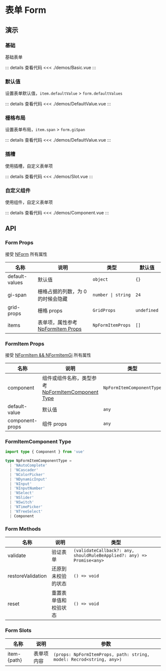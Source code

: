 # 表单 Form

## 演示

<script setup lang="ts">
import { Basic, DefaultValue, Grid, Slot, Component } from './demos'
</script>

### 基础

基础表单

<Basic />

::: details 查看代码
<<< ./demos/Basic.vue
:::

### 默认值

设置表单默认值，`item.defaultValue` > `form.defaultValues`

<DefaultValue />

::: details 查看代码
<<< ./demos/DefaultValue.vue
:::

### 栅格布局

设置表单布局，`item.span` > `form.giSpan`

<Grid />

::: details 查看代码
<<< ./demos/DefaultValue.vue
:::

### 插槽

使用插槽，自定义表单项

<Slot />

::: details 查看代码
<<< ./demos/Slot.vue
:::

### 自定义组件

使用组件，自定义表单项

<Component />

::: details 查看代码
<<< ./demos/Component.vue
:::

## API

### Form Props

接受 [NForm](https://www.naiveui.com/zh-CN/light/components/form#Form-Props) 所有属性

| 名称           | 说明                                                 | 类型               | 默认值      |
| -------------- | ---------------------------------------------------- | ------------------ | ----------- |
| default-values | 默认值                                               | `object`           | `{}`        |
| gi-span        | 栅格占据的列数，为 0 的时候会隐藏                    | `number \| string` | `24`        |
| grid-props     | 栅格 props                                           | `GridProps`        | `undefined` |
| items          | 表单项，属性参考 [NpFormItem Props](#formitem-props) | `NpFormItemProps`  | `[]`        |

### FormItem Props

接受 [NFormItem && NFormItemGi](https://www.naiveui.com/zh-CN/light/components/form#FormItem-Props) 所有属性

| 名称            | 说明                                                                         | 类型                      | 默认值      |
| --------------- | ---------------------------------------------------------------------------- | ------------------------- | ----------- |
| component       | 组件或组件名称，类型参考 [NpFormItemComponent Type](#formitemcomponent-type) | `NpFormItemComponentType` | `-`         |
| default-value   | 默认值                                                                       | `any`                     | `null`      |
| component-props | 组件 props                                                                   | `any`                     | `undefined` |

### FormItemComponent Type

```ts
import type { Component } from 'vue'

type NpFormItemComponentType =
  | 'NAutoComplete'
  | 'NCascader'
  | 'NColorPicker'
  | 'NDynamicInput'
  | 'NInput'
  | 'NInputNumber'
  | 'NSelect'
  | 'NSlider'
  | 'NSwitch'
  | 'NTimePicker'
  | 'NTreeSelect'
  | Component
```

### Form Methods

| 名称              | 说明                 | 类型                                                                  |
| ----------------- | -------------------- | --------------------------------------------------------------------- |
| validate          | 验证表单             | `(validateCallback?: any, shouldRuleBeApplied?: any) => Promise<any>` |
| restoreValidation | 还原到未校验的状态   | `() => void`                                                          |
| reset             | 重置表单值和校验状态 | `() => void`                                                          |

### Form Slots

| 名称          | 说明       | 参数                                                                 |
| ------------- | ---------- | -------------------------------------------------------------------- |
| item-\{path\} | 表单项内容 | `(props: NpFormItemProps, path: string, model: Recrod<string, any>)` |
